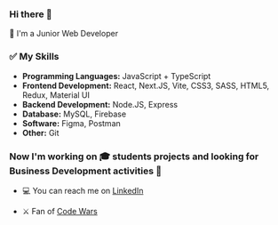 ### Hi there 👋

🌱 I'm a Junior Web Developer

### ✅ My Skills

- **Programming Languages:** JavaScript + TypeScript
- **Frontend Development:** React, Next.JS, Vite, CSS3, SASS, HTML5, Redux, Material UI
- **Backend Development:** Node.JS, Express
- **Database:** MySQL, Firebase
- **Software:** Figma, Postman
- **Other:** Git

### Now I'm working on :mortar_board: students projects and looking for Business Development activities :briefcase:
- :computer: You can reach me on [LinkedIn](https://www.linkedin.com/in/valeriya-kurilko/)


- ⚔️ Fan of [Code Wars](https://www.codewars.com/users/kurylko)


<!--
**kurylko/kurylko** is a ✨ _special_ ✨ repository because its `README.md` (this file) appears on your GitHub profile.

Here are some ideas to get you started:

- 🔭 I’m currently working on ...
- 🌱 I’m currently learning ...
- 👯 I’m looking to collaborate on ...
- 🤔 I’m looking for help with ...
- 💬 Ask me about ...

:computer: My page on on [LinkedIn](https://www.linkedin.com/in/valeriya-kurilko/)

- 📫 How to reach me: ...
- 😄 Pronouns: ...
- ⚡ Fun fact: ...
-->
